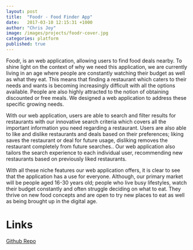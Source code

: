 ```yaml
---
layout: post
title:  "Foodr - Food Finder App"
date:   2017-03-10 12:15:31 +1000
author: "Chris Joy"
image: /images/projects/foodr-cover.jpg
categories: platform
published: true
---
```


Foodr, is an web application, allowing users to find food deals nearby. To shine light on the context of why we need this application, we are currently living in an age where people are constantly watching their budget as well as what they eat. This means that finding a restaurant which caters to their needs and wants is becoming increasingly difficult with all the options available. People are also highly attracted to the notion of obtaining discounted or free meals. We designed a web application to address these specific growing needs.

With our web application, users are able to search and filter results for restaurants with our innovative search criteria which covers all the important information you need regarding a restaurant. Users are also able to like and dislike restaurants and deals based on their preferences; liking saves the restaurant or deal for future usage, disliking removes the restaurant completely from future searches.. Our web application also tailors the search experience to each individual user, recommending new restaurants based on previously liked restaurants.

With all these niche features our web application offers, it is clear to see that the application has a use for everyone. Although, our primary market will be people aged 16-30 years old; people who live busy lifestyles, watch their budget constantly and often struggle deciding on what to eat. They thrive on new food concepts and are open to try new places to eat as well as being brought up in the digital age.

# Links
[Github Repo](http://github.com/mrchrisjoy/foodr)